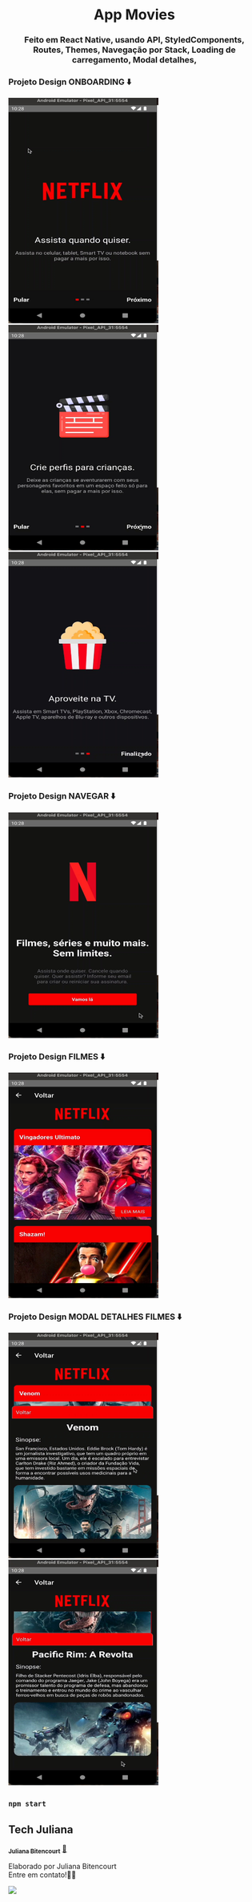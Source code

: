 

<h1 align="center">
App Movies

<h3 align="center">
Feito em React Native, usando API, StyledComponents, Routes, Themes, Navegação por Stack, Loading de carregamento, Modal detalhes,

### Projeto Design ONBOARDING ⬇️

<img src="http://raw.githubusercontent.com/techjuliana/app-movies/main/design/1.jpg" height="450" width="300">

<img src="http://raw.githubusercontent.com/techjuliana/app-movies/main/design/2.jpg" height="450" width="300">

<img src="http://raw.githubusercontent.com/techjuliana/app-movies/main/design/3.jpg" height="450" width="300">

### Projeto Design NAVEGAR ⬇️
<img src="http://raw.githubusercontent.com/techjuliana/app-movies/main/design/4.jpg" height="450" width="300">

### Projeto Design FILMES ⬇️
<img src="http://raw.githubusercontent.com/techjuliana/app-movies/main/design/5.jpg" height="450" width="300">

### Projeto Design MODAL DETALHES FILMES ⬇️
<img src="http://raw.githubusercontent.com/techjuliana/app-movies/main/design/6.jpg" height="450" width="300">
<img src="http://raw.githubusercontent.com/techjuliana/app-movies/main/design/7.jpg" height="450" width="300">

### `npm start`

## Tech Juliana

<a href="https://www.linkedin.com/in/techjuliana">
 <sub><b>Juliana Bitencourt</b></sub></a>  <a href="https://www.linkedin.com/in/techjuliana" title="LinkedIn">🚀</a>

Elaborado por Juliana Bitencourt
<br> Entre em contato!👋🏽 </br>

 <div> 
  <a href="https://www.linkedin.com/in/techjuliana" target="_blank"><img src="https://img.shields.io/badge/-LinkedIn-%230077B5?style=for-the-badge&logo=linkedin&logoColor=white" target="_blank"></a> 
</div>
